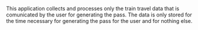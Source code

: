 This application collects and processes only the train travel data that is comunicated by the user for generating the pass. The data is only stored for the time necessary for generating the pass for the user and for nothing else.
